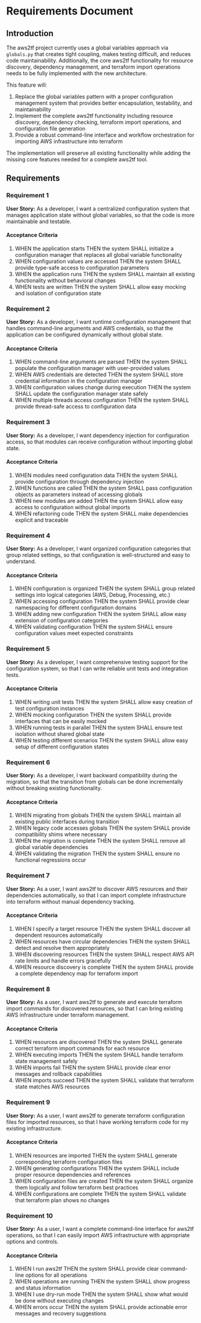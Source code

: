 # Requirements Document

## Introduction

The aws2tf project currently uses a global variables approach via `globals.py` that creates tight coupling, makes testing difficult, and reduces code maintainability. Additionally, the core aws2tf functionality for resource discovery, dependency management, and terraform import operations needs to be fully implemented with the new architecture.

This feature will:
1. Replace the global variables pattern with a proper configuration management system that provides better encapsulation, testability, and maintainability
2. Implement the complete aws2tf functionality including resource discovery, dependency checking, terraform import operations, and configuration file generation
3. Provide a robust command-line interface and workflow orchestration for importing AWS infrastructure into terraform

The implementation will preserve all existing functionality while adding the missing core features needed for a complete aws2tf tool.

## Requirements

### Requirement 1

**User Story:** As a developer, I want a centralized configuration system that manages application state without global variables, so that the code is more maintainable and testable.

#### Acceptance Criteria

1. WHEN the application starts THEN the system SHALL initialize a configuration manager that replaces all global variable functionality
2. WHEN configuration values are accessed THEN the system SHALL provide type-safe access to configuration parameters
3. WHEN the application runs THEN the system SHALL maintain all existing functionality without behavioral changes
4. WHEN tests are written THEN the system SHALL allow easy mocking and isolation of configuration state

### Requirement 2

**User Story:** As a developer, I want runtime configuration management that handles command-line arguments and AWS credentials, so that the application can be configured dynamically without global state.

#### Acceptance Criteria

1. WHEN command-line arguments are parsed THEN the system SHALL populate the configuration manager with user-provided values
2. WHEN AWS credentials are detected THEN the system SHALL store credential information in the configuration manager
3. WHEN configuration values change during execution THEN the system SHALL update the configuration manager state safely
4. WHEN multiple threads access configuration THEN the system SHALL provide thread-safe access to configuration data

### Requirement 3

**User Story:** As a developer, I want dependency injection for configuration access, so that modules can receive configuration without importing global state.

#### Acceptance Criteria

1. WHEN modules need configuration data THEN the system SHALL provide configuration through dependency injection
2. WHEN functions are called THEN the system SHALL pass configuration objects as parameters instead of accessing globals
3. WHEN new modules are added THEN the system SHALL allow easy access to configuration without global imports
4. WHEN refactoring code THEN the system SHALL make dependencies explicit and traceable

### Requirement 4

**User Story:** As a developer, I want organized configuration categories that group related settings, so that configuration is well-structured and easy to understand.

#### Acceptance Criteria

1. WHEN configuration is organized THEN the system SHALL group related settings into logical categories (AWS, Debug, Processing, etc.)
2. WHEN accessing configuration THEN the system SHALL provide clear namespacing for different configuration domains
3. WHEN adding new configuration THEN the system SHALL allow easy extension of configuration categories
4. WHEN validating configuration THEN the system SHALL ensure configuration values meet expected constraints

### Requirement 5

**User Story:** As a developer, I want comprehensive testing support for the configuration system, so that I can write reliable unit tests and integration tests.

#### Acceptance Criteria

1. WHEN writing unit tests THEN the system SHALL allow easy creation of test configuration instances
2. WHEN mocking configuration THEN the system SHALL provide interfaces that can be easily mocked
3. WHEN running tests in parallel THEN the system SHALL ensure test isolation without shared global state
4. WHEN testing different scenarios THEN the system SHALL allow easy setup of different configuration states

### Requirement 6

**User Story:** As a developer, I want backward compatibility during the migration, so that the transition from globals can be done incrementally without breaking existing functionality.

#### Acceptance Criteria

1. WHEN migrating from globals THEN the system SHALL maintain all existing public interfaces during transition
2. WHEN legacy code accesses globals THEN the system SHALL provide compatibility shims where necessary
3. WHEN the migration is complete THEN the system SHALL remove all global variable dependencies
4. WHEN validating the migration THEN the system SHALL ensure no functional regressions occur

### Requirement 7

**User Story:** As a user, I want aws2tf to discover AWS resources and their dependencies automatically, so that I can import complete infrastructure into terraform without manual dependency tracking.

#### Acceptance Criteria

1. WHEN I specify a target resource THEN the system SHALL discover all dependent resources automatically
2. WHEN resources have circular dependencies THEN the system SHALL detect and resolve them appropriately
3. WHEN discovering resources THEN the system SHALL respect AWS API rate limits and handle errors gracefully
4. WHEN resource discovery is complete THEN the system SHALL provide a complete dependency map for terraform import

### Requirement 8

**User Story:** As a user, I want aws2tf to generate and execute terraform import commands for discovered resources, so that I can bring existing AWS infrastructure under terraform management.

#### Acceptance Criteria

1. WHEN resources are discovered THEN the system SHALL generate correct terraform import commands for each resource
2. WHEN executing imports THEN the system SHALL handle terraform state management safely
3. WHEN imports fail THEN the system SHALL provide clear error messages and rollback capabilities
4. WHEN imports succeed THEN the system SHALL validate that terraform state matches AWS resources

### Requirement 9

**User Story:** As a user, I want aws2tf to generate terraform configuration files for imported resources, so that I have working terraform code for my existing infrastructure.

#### Acceptance Criteria

1. WHEN resources are imported THEN the system SHALL generate corresponding terraform configuration files
2. WHEN generating configurations THEN the system SHALL include proper resource dependencies and references
3. WHEN configuration files are created THEN the system SHALL organize them logically and follow terraform best practices
4. WHEN configurations are complete THEN the system SHALL validate that terraform plan shows no changes

### Requirement 10

**User Story:** As a user, I want a complete command-line interface for aws2tf operations, so that I can easily import AWS infrastructure with appropriate options and controls.

#### Acceptance Criteria

1. WHEN I run aws2tf THEN the system SHALL provide clear command-line options for all operations
2. WHEN operations are running THEN the system SHALL show progress and status information
3. WHEN I use dry-run mode THEN the system SHALL show what would be done without executing changes
4. WHEN errors occur THEN the system SHALL provide actionable error messages and recovery suggestions